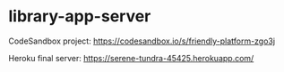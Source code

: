 # library-app-server

CodeSandbox project: https://codesandbox.io/s/friendly-platform-zgo3j

Heroku final server: https://serene-tundra-45425.herokuapp.com/
